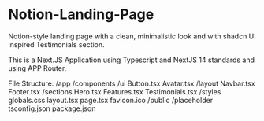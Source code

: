 # Notion-Landing-Page

Notion-style landing page with a clean, minimalistic look and with shadcn UI inspired Testimonials section.

This is a Next.JS Application using Typescript and NextJS 14 standards and using APP Router.

File Structure:
/app
  /components
    /ui
      Button.tsx
      Avatar.tsx
    /layout
      Navbar.tsx
      Footer.tsx
    /sections
      Hero.tsx
      Features.tsx
      Testimonials.tsx
  /styles
    globals.css
  layout.tsx
  page.tsx
  favicon.ico
/public
  /placeholder
tsconfig.json
package.json
